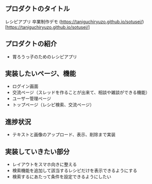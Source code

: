 ## プロダクトのタイトル

レシピアプリ
卒業制作デモ
(https://taniguchiryuzo.github.io/sotusei/)[https://taniguchiryuzo.github.io/sotusei/]

## プロダクトの紹介

- 胃ろうっ子のためのレシピアプリ

## 実装したいページ、機能

- ログイン画面
- 交流ページ（スレッドを作ることが出来て、相談や雑談ができる機能）
- ユーザー管理ページ
- トップページ（レシピ検索、交流ページ）

## 進捗状況

- テキストと画像のアップロード、表示、削除まで実装

## 実装していきたい部分

- レイアウトをスマホ向きに整える
- 検索機能を追加して該当するレシピだけを表示できるようにする
- 検索するにあたって条件を設定できるようにしたい
